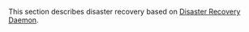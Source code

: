 This section describes disaster recovery based on [Disaster Recovery Daemon](https://github.com/Netcracker/qubership-disaster-recovery-daemon/-/blob/main/README.md).